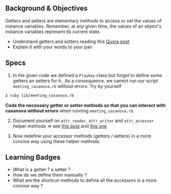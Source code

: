 ## Background & Objectives

Getters and setters are elementary methods to access or set the values of instance variables. Remember, at any given time, the values of an object's instance variables represent its current state. 

* Understand getters and setters reading this [Quora post](http://www.quora.com/Ruby-programming-language/What-are-setters-and-getters-in-Ruby)
* Explain it with your words to your pair

## Specs

1. In the given code we defined a `Playboy` class but forgot to define some getters an setters for it.. As a consequence, we cannot run our script `meeting_casanova.rb` without errors. Try by yourself 

```bash
$ ruby lib/meeting_casanova.rb
```

**Code the necessary getter or setter methods so that you can interact with casanova without errors** when running `meeting_casanova.rb`.  

2. Document yourself on `attr_reader`, `attr_writer` and `attr_accessor` helper methods => see [this post](http://stackoverflow.com/questions/5046831/why-use-rubys-attr-accessor-attr-reader-and-attr-writer) and [this one](http://stackoverflow.com/questions/4370960/what-is-attr-accessor-in-ruby)

3. Now redefine your accessor methods (getters / setters) in a more concise way using these helper methods.

## Learning Badges

- What is a getter ? a setter ?
- How do we define them manually ?
- What are the shortcut-methods to define all the accessors in a more concise way ?
